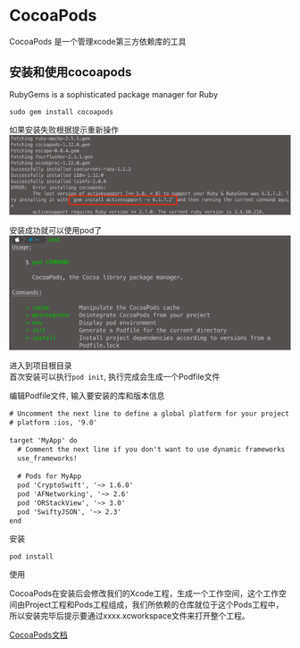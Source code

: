 
# CocoaPods
CocoaPods 是一个管理xcode第三方依赖库的工具

## 安装和使用cocoapods
RubyGems is a sophisticated package manager for Ruby
```shell
sudo gem install cocoapods
```

如果安装失败根据提示重新操作  
![](img/img_1.png)

安装成功就可以使用pod了  
![](img/img_2.png)


进入到项目根目录  
首次安装可以执行`pod init`, 执行完成会生成一个Podfile文件

编辑Podfile文件, 输入要安装的库和版本信息
```pod
# Uncomment the next line to define a global platform for your project
# platform :ios, '9.0'

target 'MyApp' do
  # Comment the next line if you don't want to use dynamic frameworks
  use_frameworks!

  # Pods for MyApp
  pod 'CryptoSwift', '~> 1.6.0'
  pod 'AFNetworking', '~> 2.6'
  pod 'ORStackView', '~> 3.0'
  pod 'SwiftyJSON', '~> 2.3'
end
```

安装
```shell
pod install
```

使用

CocoaPods在安装后会修改我们的Xcode工程，生成一个工作空间，这个工作空间由Project工程和Pods工程组成，我们所依赖的仓库就位于这个Pods工程中，所以安装完毕后提示要通过xxxx.xcworkspace文件来打开整个工程。


[CocoaPods文档](https://guides.cocoapods.org/)

